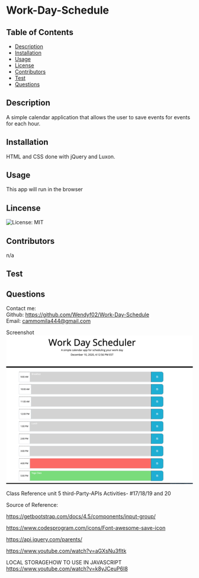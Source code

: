 # Work-Day-Schedule
  ## Table of Contents
  * [Description](#description)
  * [Installation](#installation)
  * [Usage](#usage)
  * [License](#license)
  * [Contributors](#contributors)
  * [Test](#test)
  * [Questions](#questions)
  
  ## Description
  A simple calendar application that allows the user to save events for events for each hour.

  ## Installation
  HTML and CSS done with jQuery and Luxon.


  ## Usage
  This app will run in the browser

  ## Lincense
  ![License: MIT](https://img.shields.io/badge/License-MIT-yellow.svg)

  ## Contributors
  n/a

  ## Test
  
  
  ## Questions

  Contact me:   
  Github: https://github.com/Wendyf02/Work-Day-Schedule  
  Email: cammomila444@gmail.com
  
  Screenshot    
 ![GitHub](assets/image/dayclndr.png)  
  

 Class Reference unit 5
 third-Party-APIs
 Activities- #17/18/19 and 20

 Source of Reference:

 https://getbootstrap.com/docs/4.5/components/input-group/

 https://www.codesprogram.com/icons/Font-awesome-save-icon

 https://api.jquery.com/parents/

https://www.youtube.com/watch?v=aGXsNu3fItk

 LOCAL STORAGEHOW TO USE IN JAVASCRIPT     
 https://www.youtube.com/watch?v=k8yJCeuP6I8

  
  
